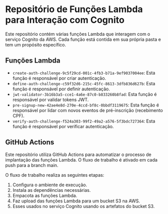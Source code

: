 # Repositório de Funções Lambda para Interação com Cognito

Este repositório contém várias funções Lambda que interagem com o serviço Cognito da AWS. Cada função está contida em sua própria pasta e tem um propósito específico.

## Funções Lambda

- `create-auth-challenge-9c5f29cd-001c-4fb3-b71a-9ef9037004ee`: Esta função é responsável por criar autenticação.
- `define-auth-challenge-c59f32d6-215c-45fc-8613-3dfb836d627b`: Esta função é responsável por definir  autenticação.
- `jwt-validator-3b16b3a5-cce1-4a6e-87c0-b833260b8fad`: Esta função é responsável por validar tokens JWT.
- `pre-signup-new-42ae4e8d-270e-4ccd-bf8c-0bbdf3119675`: Esta função é responsável por lidar com novos eventos de pré-inscrição (recebimento CPF).
- `verify-auth-challenge-f524a303-99f2-49a2-a576-5f3bdc727364`: Esta função é responsável por verificar autenticação.

## GitHub Actions

Este repositório utiliza GitHub Actions para automatizar o processo de implantação das funções Lambda. O fluxo de trabalho é ativado em cada push para a branch main.

O fluxo de trabalho realiza as seguintes etapas:
1. Configura o ambiente de execução.
2. Instala as dependências necessárias.
3. Empacota as funções Lambda.
4. Faz upload das funções Lambda para um bucket S3 na AWS.
5. Esses usados  no serviço Cognito usando os artefatos do bucket S3.
